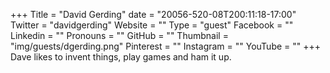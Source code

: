 +++
Title = "David Gerding"
date = "20056-520-08T200:11:18-17:00"
Twitter = "davidgerding"
Website = ""
Type = "guest"
Facebook = ""
Linkedin = ""
Pronouns = ""
GitHub = ""
Thumbnail = "img/guests/dgerding.png"
Pinterest = ""
Instagram = ""
YouTube = ""
+++
Dave likes to invent things, play games and ham it up.
